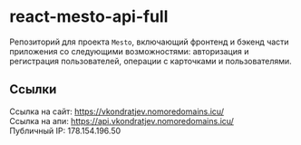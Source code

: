 # react-mesto-api-full
Репозиторий для проекта `Mesto`, включающий фронтенд и бэкенд части приложения со следующими возможностями: авторизация и регистрация пользователей, операции с карточками и пользователями.  

## Ссылки  
Ссылка на сайт: https://vkondratjev.nomoredomains.icu/  
Ссылка на апи: https://api.vkondratjev.nomoredomains.icu/  
Публичный IP: 178.154.196.50
